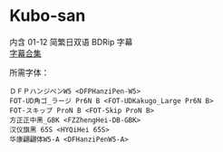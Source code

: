 # Kubo-san

内含 01-12 简繁日双语 BDRip 字幕  
[字幕合集](https://github.com/Nekomoekissaten-SUB/Nekomoekissaten-Storage/releases/download/subtitle_pkg/Kubo-san_BD_JPCH.7z)

所需字体：
```
ＤＦＰハンジペンW5 <DFPHanziPen-W5>
FOT-UD角ゴ_ラージ Pr6N B <FOT-UDKakugo_Large Pr6N B>
FOT-スキップ ProN B <FOT-Skip ProN B>
方正正中黑_GBK <FZZhengHei-DB-GBK>
汉仪旗黑 65S <HYQiHei 65S>
华康翩翩体W5-A <DFHanziPenW5-A>
```
